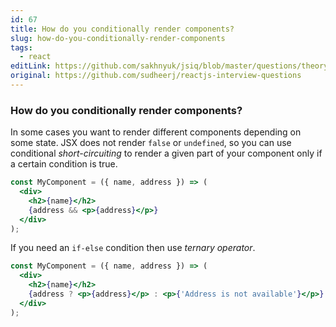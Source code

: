 ```yaml
---
id: 67
title: How do you conditionally render components?
slug: how-do-you-conditionally-render-components
tags:
  - react
editLink: https://github.com/sakhnyuk/jsiq/blob/master/questions/theory/react/67.md
original: https://github.com/sudheerj/reactjs-interview-questions
---
```


### How do you conditionally render components?

In some cases you want to render different components depending on some state. JSX does not render `false` or `undefined`, so you can use conditional _short-circuiting_ to render a given part of your component only if a certain condition is true.

```jsx
const MyComponent = ({ name, address }) => (
  <div>
    <h2>{name}</h2>
    {address && <p>{address}</p>}
  </div>
);
```

If you need an `if-else` condition then use _ternary operator_.

```jsx
const MyComponent = ({ name, address }) => (
  <div>
    <h2>{name}</h2>
    {address ? <p>{address}</p> : <p>{'Address is not available'}</p>}
  </div>
);
```